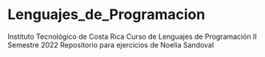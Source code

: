 # Lenguajes_de_Programacion
Instituto Tecnológico de Costa Rica
Curso de Lenguajes de Programación II Semestre 2022
Repositorio para ejercicios de Noelia Sandoval
